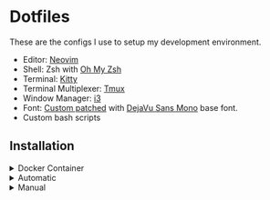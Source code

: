 # Dotfiles

These are the configs I use to setup my development environment.
- Editor: [Neovim](https://github.com/neovim/neovim)
- Shell: Zsh with [Oh My Zsh](https://github.com/ohmyzsh/ohmyzsh/)
- Terminal: [Kitty](https://github.com/kovidgoyal/kitty)
- Terminal Multiplexer: [Tmux](https://github.com/tmux/tmux)
- Window Manager: [i3](https://github.com/i3/i3)
- Font: [Custom patched](https://github.com/ryanoasis/nerd-fonts#font-patcher) with [DejaVu Sans Mono](https://dejavu-fonts.github.io/) base font. 
- Custom bash scripts

## Installation

<details>
  <summary>Docker Container</summary>

##### Run in a Docker Container:
```
git clone https://github.com/joey-bednar/ansible \
cd ansible \
./test
```
Root password is `joey`.
</details>

<details>
  <summary>Automatic</summary>

##### Install using ansible:
```
git clone https://github.com/joey-bednar/ansible \
cd ansible \
./install
```
</details>

<details>
  <summary>Manual</summary>

##### Install dependencies:
```
sudo apt install curl unzip npm stow ripgrep fzf fontconfig cargo python3.10-venv -y
```

##### Install Neovim:
```
curl -LO https://github.com/neovim/neovim/releases/latest/download/nvim.appimage \
chmod u+x nvim.appimage \
./nvim.appimage --appimage-extract \
sudo mv squashfs-root / \
sudo ln -s /squashfs-root/AppRun /usr/bin/nvim
```

##### Install kitty as default terminal:
```
sudo apt install kitty -y \
sudo update-alternatives --config x-terminal-emulator
```

##### Install ohmyzsh:
```
sudo apt install zsh -y \
sh -c "$(curl -fsSL https://raw.githubusercontent.com/ohmyzsh/ohmyzsh/master/tools/install.sh)" \
chsh -s `which zsh` \
git clone https://github.com/zsh-users/zsh-autosuggestions.git $ZSH_CUSTOM/plugins/zsh-autosuggestions \
git clone https://github.com/zsh-users/zsh-syntax-highlighting.git $ZSH_CUSTOM/plugins/zsh-syntax-highlighting \
```

##### Install tmux:
```
sudo apt install tmux -y \
git clone https://github.com/tmux-plugins/tpm ~/.tmux/plugins/tpm \
```
Press `prefix`+`I` to install tmux plugins.

##### Install configs:
```
cd ~ \
git clone https://github.com/joey-bednar/dotfiles \
cd ~/dotfiles \
bash .local/bin/setup \
stow .
```

##### Install fonts:
```
fc-cache -f -v
```

##### Install i3:
```
sudo apt install i3 picom -y
```

Logout and press settings symbol in bottom left. Select i3 and login again. Install nvidia drivers:
```
sudo ubuntu-drivers install
sudo nvidia-settings
```
Go to "Display Configuration", check "Force Full Composition Pipeline". Click "Apply".
</details>

